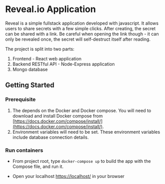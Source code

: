 # Reveal.io Application

Reveal is a simple fullstack application developed with javascript. It allows users to share secrets with a few simple clicks. After creating, the secret can be shared with a link. Be careful when opening the link though - it can only be revealed once, the secret will self-destruct itself after reading.

The project is split into two parts:

1. Frontend - React web application
2. Backend RESTful API - Node-Express application
3. Mongo database

## Getting Started

### Prerequisite

1. The depends on the Docker and Docker compose. You will need to download and install Docker compose from [https://docs.docker.com/compose/install/](https://docs.docker.com/compose/install/).
2. Environment variables will need to be set. These environment variables include database connection details.

### Run containers

- From project root, type `docker-compose up` to build the app with the Compose file, and run it.

- Open your localhost [https://localhost/](https://localhost/) in your browser
